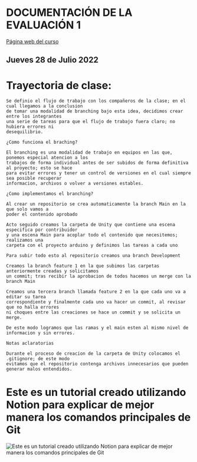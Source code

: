 # DOCUMENTACIÓN DE LA EVALUACIÓN 1

[Página web del curso](https://sistemasfisicosinteractivos2.readthedocs.io/es/latest/_unidad1/unidad1.html)

## Jueves 28 de Julio 2022
# Trayectoria de clase:

```
Se definio el flujo de trabajo con los compañeros de la clase; en el cual llegamos a la conclusion 
de tomar una modalidad de branching bajo esta idea, decidimos crear entre los integrantes 
una serie de tareas para que el flujo de trabajo fuera claro; no hubiera errores ni 
desequilibrio.

¿Como funciona el braching? 

El branching es una modalidad de trabajo en equipos en las que, ponemos especial atencion a los 
trabajos de forma individual antes de ser subidos de forma definitiva al proyecto; esto se hace 
para evitar errores y tener un control de versiones en el cual siempre sea posible recuperar 
informacion, archivos o volver a versiones estables.

¿Como implementamos el branching?

Al crear un repositorio se crea automaticamente la branch Main en la que solo vamos a 
poder el contenido aprobado

Acto seguido creamos la carpeta de Unity que contiene una escena especifica por contribuidor
y una escena Main para acoplar todo el contenido que necesitemos; realizamos una 
carpeta con el proyecto arduino y definimos las tareas a cada uno

Para subir todo esto al repositorio creamos una branch Development 

Creamos la branch feature 1 en la que subimos las carpetas anteriormente creadas y solicitamos
un commit; tras recibir la aprobacion de todos hacemos un merge con la branch Main

Creamos una tercera branch llamada feature 2 en la que cada uno va a editar su tarea 
correspondiente y finalmente cada uno va hacer un commit, al revisar que no halla errores 
ni choques entre las creaciones se hace un commit y se solicita un merge.

De este modo logramos que las ramas y el main esten al mismo nivel de informacion y sin errores.

Notas aclaratorias

Durante el proceso de creacion de la carpeta de Unity colocamos el .gitignore; de este modo 
evitamos que el repositorio contenga archivos innecesarios que pueden generar malos entendidos.

```
# Este es un tutorial creado utilizando Notion para explicar de mejor manera los comandos principales de Git
![Este es un tutorial creado utilizando Notion para explicar de mejor manera los comandos principales de Git](https://github.com/jfUPB/sfi2-2022-20-trabajoequipo-solos/blob/main/TutorialComandos.png)



